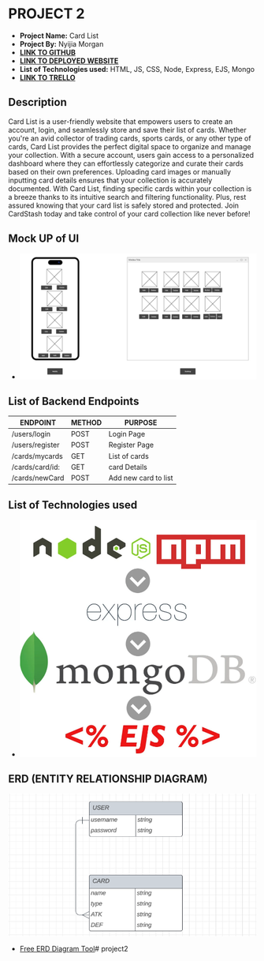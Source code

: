 # PROJECT 2

- **Project Name:** Card List
- **Project By:**   Nyijia Morgan
- [**LINK TO GITHUB**](https://github.com/nmorgan24/project2)
- [**LINK TO DEPLOYED WEBSITE**](https://project2-q0f5.onrender.com)
- **List of Technologies used:** HTML, JS, CSS, Node, Express, EJS, Mongo
- [**LINK TO TRELLO**](https://trello.com/b/Ni7pLkRg/project-2)

## Description

Card List is a user-friendly website that empowers users to create an account, login, and seamlessly store and save their list of cards. Whether you're an avid collector of trading cards, sports cards, or any other type of cards, Card List provides the perfect digital space to organize and manage your collection. With a secure account, users gain access to a personalized dashboard where they can effortlessly categorize and curate their cards based on their own preferences. Uploading card images or manually inputting card details ensures that your collection is accurately documented. With Card List, finding specific cards within your collection is a breeze thanks to its intuitive search and filtering functionality. Plus, rest assured knowing that your card list is safely stored and protected. Join CardStash today and take control of your card collection like never before!

## Mock UP of UI

- ![Desktop View & Mobile View](./images/Screenshot%202023-07-09%20110102.png)


## List of Backend Endpoints

| ENDPOINT | METHOD | PURPOSE |
|----------|--------|---------|
|/users/login | POST | Login Page |
|/users/register | POST | Register Page |
|/cards/mycards | GET | List of cards |
|/cards/card/id: | GET | card Details |
|/cards/newCard | POST | Add new card to list |


## List of Technologies used

- ![List of Technologies used](./images/3c11b3fbe6033bf2aab58db812d283bcb24ddd1f.webp)



## ERD (ENTITY RELATIONSHIP DIAGRAM)

![PICTURE OF ERD](./images/Screenshot%202023-07-09%20114227.png)

- [Free ERD Diagram Tool](https://dbdiagram.io/home)# project2
